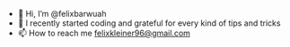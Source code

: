 - 👋 Hi, I’m @felixbarwuah
- 👀 I recently started coding and grateful for every kind of tips and tricks
- 📫 How to reach me felixkleiner96@gmail.com

<!---
felixbarwuah/felixbarwuah is a ✨ special ✨ repository because its `README.md` (this file) appears on your GitHub profile.
You can click the Preview link to take a look at your changes.
--->
